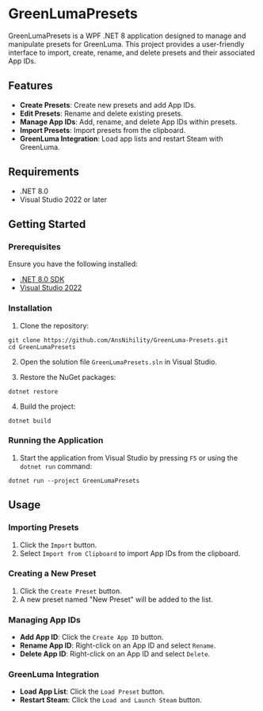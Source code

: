 # GreenLumaPresets

GreenLumaPresets is a WPF .NET 8 application designed to manage and manipulate presets for GreenLuma. This project provides a user-friendly interface to import, create, rename, and delete presets and their associated App IDs.

## Features

- **Create Presets**: Create new presets and add App IDs.
- **Edit Presets**: Rename and delete existing presets.
- **Manage App IDs**: Add, rename, and delete App IDs within presets.
- **Import Presets**: Import presets from the clipboard.
- **GreenLuma Integration**: Load app lists and restart Steam with GreenLuma.

## Requirements

- .NET 8.0
- Visual Studio 2022 or later

## Getting Started

### Prerequisites

Ensure you have the following installed:

- [.NET 8.0 SDK](https://dotnet.microsoft.com/download/dotnet/8.0)
- [Visual Studio 2022](https://visualstudio.microsoft.com/vs/)

### Installation

1. Clone the repository:

```
git clone https://github.com/AnsNihility/GreenLuma-Presets.git
cd GreenLumaPresets
```

2. Open the solution file `GreenLumaPresets.sln` in Visual Studio.

3. Restore the NuGet packages:

```
dotnet restore
```

4. Build the project:

```
dotnet build
```

### Running the Application

1. Start the application from Visual Studio by pressing `F5` or using the `dotnet run` command:

```
dotnet run --project GreenLumaPresets
```

## Usage

### Importing Presets

1. Click the `Import` button.
2. Select `Import from Clipboard` to import App IDs from the clipboard.

### Creating a New Preset

1. Click the `Create Preset` button.
2. A new preset named "New Preset" will be added to the list.

### Managing App IDs

- **Add App ID**: Click the `Create App ID` button.
- **Rename App ID**: Right-click on an App ID and select `Rename`.
- **Delete App ID**: Right-click on an App ID and select `Delete`.

### GreenLuma Integration

- **Load App List**: Click the `Load Preset` button.
- **Restart Steam**: Click the `Load and Launch Steam` button.
